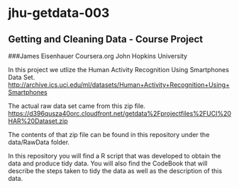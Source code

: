 jhu-getdata-003
===============

## Getting and Cleaning Data - Course Project
###James Eisenhauer
Coursera.org  John Hopkins University

In this project we utlize the Human Activity Recognition Using Smartphones Data Set.
http://archive.ics.uci.edu/ml/datasets/Human+Activity+Recognition+Using+Smartphones

The actual raw data set came from this zip file.
https://d396qusza40orc.cloudfront.net/getdata%2Fprojectfiles%2FUCI%20HAR%20Dataset.zip

The contents of that zip file can be found in this repository under the data/RawData folder.

In this repository you will find a R script that was developed to obtain the data and produce tidy data.
You will also find the CodeBook that will describe the steps taken to tidy the data as well as the description of this data.

